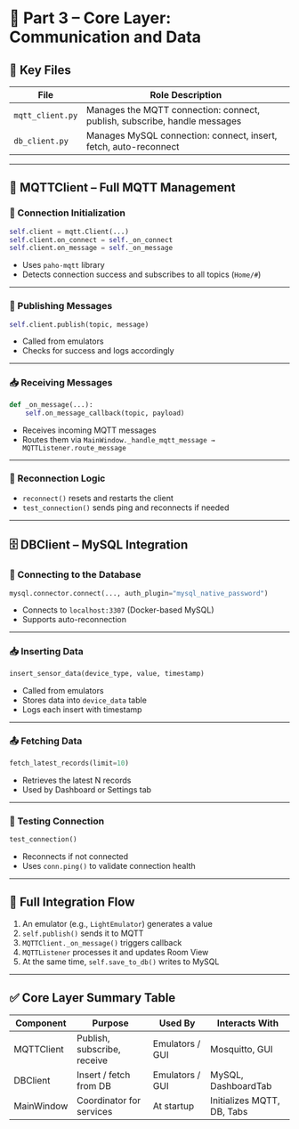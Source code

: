 # 🔌 Part 3 – Core Layer: Communication and Data

## 📄 Key Files

| File             | Role Description |
|------------------|------------------|
| `mqtt_client.py` | Manages the MQTT connection: connect, publish, subscribe, handle messages |
| `db_client.py`   | Manages MySQL connection: connect, insert, fetch, auto-reconnect |

---

## 📡 MQTTClient – Full MQTT Management

### 🧠 Connection Initialization
```python
self.client = mqtt.Client(...)
self.client.on_connect = self._on_connect
self.client.on_message = self._on_message
```
- Uses `paho-mqtt` library
- Detects connection success and subscribes to all topics (`Home/#`)

---

### 🧾 Publishing Messages
```python
self.client.publish(topic, message)
```
- Called from emulators
- Checks for success and logs accordingly

---

### 📥 Receiving Messages
```python
def _on_message(...):
    self.on_message_callback(topic, payload)
```
- Receives incoming MQTT messages
- Routes them via `MainWindow._handle_mqtt_message → MQTTListener.route_message`

---

### 🔄 Reconnection Logic
- `reconnect()` resets and restarts the client
- `test_connection()` sends ping and reconnects if needed

---

## 🗄️ DBClient – MySQL Integration

### 🧠 Connecting to the Database
```python
mysql.connector.connect(..., auth_plugin="mysql_native_password")
```
- Connects to `localhost:3307` (Docker-based MySQL)
- Supports auto-reconnection

---

### 📥 Inserting Data
```python
insert_sensor_data(device_type, value, timestamp)
```
- Called from emulators
- Stores data into `device_data` table
- Logs each insert with timestamp

---

### 📤 Fetching Data
```python
fetch_latest_records(limit=10)
```
- Retrieves the latest N records
- Used by Dashboard or Settings tab

---

### 🧪 Testing Connection
```python
test_connection()
```
- Reconnects if not connected
- Uses `conn.ping()` to validate connection health

---

## 🔁 Full Integration Flow

1. An emulator (e.g., `LightEmulator`) generates a value  
2. `self.publish()` sends it to MQTT  
3. `MQTTClient._on_message()` triggers callback  
4. `MQTTListener` processes it and updates Room View  
5. At the same time, `self.save_to_db()` writes to MySQL

---

## ✅ Core Layer Summary Table

| Component     | Purpose                    | Used By             | Interacts With           |
|---------------|-----------------------------|----------------------|---------------------------|
| MQTTClient    | Publish, subscribe, receive | Emulators / GUI      | Mosquitto, GUI            |
| DBClient      | Insert / fetch from DB      | Emulators / GUI      | MySQL, DashboardTab       |
| MainWindow    | Coordinator for services     | At startup           | Initializes MQTT, DB, Tabs |